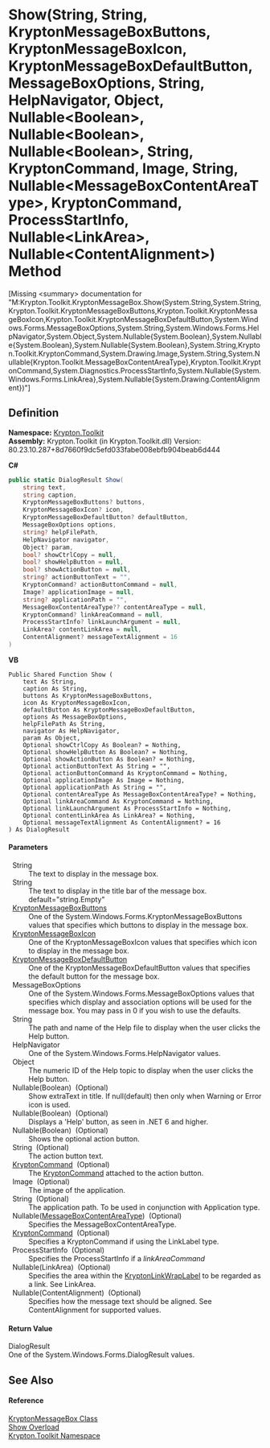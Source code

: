 # Show(String, String, KryptonMessageBoxButtons, KryptonMessageBoxIcon, KryptonMessageBoxDefaultButton, MessageBoxOptions, String, HelpNavigator, Object, Nullable&lt;Boolean&gt;, Nullable&lt;Boolean&gt;, Nullable&lt;Boolean&gt;, String, KryptonCommand, Image, String, Nullable&lt;MessageBoxContentAreaType&gt;, KryptonCommand, ProcessStartInfo, Nullable&lt;LinkArea&gt;, Nullable&lt;ContentAlignment&gt;) Method


\[Missing &lt;summary&gt; documentation for "M:Krypton.Toolkit.KryptonMessageBox.Show(System.String,System.String,Krypton.Toolkit.KryptonMessageBoxButtons,Krypton.Toolkit.KryptonMessageBoxIcon,Krypton.Toolkit.KryptonMessageBoxDefaultButton,System.Windows.Forms.MessageBoxOptions,System.String,System.Windows.Forms.HelpNavigator,System.Object,System.Nullable{System.Boolean},System.Nullable{System.Boolean},System.Nullable{System.Boolean},System.String,Krypton.Toolkit.KryptonCommand,System.Drawing.Image,System.String,System.Nullable{Krypton.Toolkit.MessageBoxContentAreaType},Krypton.Toolkit.KryptonCommand,System.Diagnostics.ProcessStartInfo,System.Nullable{System.Windows.Forms.LinkArea},System.Nullable{System.Drawing.ContentAlignment})"\]



## Definition
**Namespace:** <a href="79d2eac2-21f4-54ff-7552-b20c33c30600.md">Krypton.Toolkit</a>  
**Assembly:** Krypton.Toolkit (in Krypton.Toolkit.dll) Version: 80.23.10.287+8d7660f9dc5efd033fabe008ebfb904beab6d444

**C#**
``` C#
public static DialogResult Show(
	string text,
	string caption,
	KryptonMessageBoxButtons? buttons,
	KryptonMessageBoxIcon? icon,
	KryptonMessageBoxDefaultButton? defaultButton,
	MessageBoxOptions options,
	string? helpFilePath,
	HelpNavigator navigator,
	Object? param,
	bool? showCtrlCopy = null,
	bool? showHelpButton = null,
	bool? showActionButton = null,
	string? actionButtonText = "",
	KryptonCommand? actionButtonCommand = null,
	Image? applicationImage = null,
	string? applicationPath = "",
	MessageBoxContentAreaType?? contentAreaType = null,
	KryptonCommand? linkAreaCommand = null,
	ProcessStartInfo? linkLaunchArgument = null,
	LinkArea? contentLinkArea = null,
	ContentAlignment? messageTextAlignment = 16
)
```
**VB**
``` VB
Public Shared Function Show ( 
	text As String,
	caption As String,
	buttons As KryptonMessageBoxButtons,
	icon As KryptonMessageBoxIcon,
	defaultButton As KryptonMessageBoxDefaultButton,
	options As MessageBoxOptions,
	helpFilePath As String,
	navigator As HelpNavigator,
	param As Object,
	Optional showCtrlCopy As Boolean? = Nothing,
	Optional showHelpButton As Boolean? = Nothing,
	Optional showActionButton As Boolean? = Nothing,
	Optional actionButtonText As String = "",
	Optional actionButtonCommand As KryptonCommand = Nothing,
	Optional applicationImage As Image = Nothing,
	Optional applicationPath As String = "",
	Optional contentAreaType As MessageBoxContentAreaType? = Nothing,
	Optional linkAreaCommand As KryptonCommand = Nothing,
	Optional linkLaunchArgument As ProcessStartInfo = Nothing,
	Optional contentLinkArea As LinkArea? = Nothing,
	Optional messageTextAlignment As ContentAlignment? = 16
) As DialogResult
```



#### Parameters
<dl><dt>  String</dt><dd>The text to display in the message box.</dd><dt>  String</dt><dd>The text to display in the title bar of the message box. default="string.Empty"</dd><dt>  <a href="fb4b002a-36d8-4021-2af1-15c5951eb49d.md">KryptonMessageBoxButtons</a></dt><dd>One of the System.Windows.Forms.KryptonMessageBoxButtons values that specifies which buttons to display in the message box.</dd><dt>  <a href="66bd72a6-ea45-321a-e6b5-5c43b5f176f9.md">KryptonMessageBoxIcon</a></dt><dd>One of the KryptonMessageBoxIcon values that specifies which icon to display in the message box.</dd><dt>  <a href="1134684f-c237-9d6c-db3a-c050a7036d13.md">KryptonMessageBoxDefaultButton</a></dt><dd>One of the KryptonMessageBoxDefaultButton values that specifies the default button for the message box.</dd><dt>  MessageBoxOptions</dt><dd>One of the System.Windows.Forms.MessageBoxOptions values that specifies which display and association options will be used for the message box. You may pass in 0 if you wish to use the defaults.</dd><dt>  String</dt><dd>The path and name of the Help file to display when the user clicks the Help button.</dd><dt>  HelpNavigator</dt><dd>One of the System.Windows.Forms.HelpNavigator values.</dd><dt>  Object</dt><dd>The numeric ID of the Help topic to display when the user clicks the Help button.</dd><dt>  Nullable(Boolean)  (Optional)</dt><dd>Show extraText in title. If null(default) then only when Warning or Error icon is used.</dd><dt>  Nullable(Boolean)  (Optional)</dt><dd>Displays a 'Help' button, as seen in .NET 6 and higher.</dd><dt>  Nullable(Boolean)  (Optional)</dt><dd>Shows the optional action button.</dd><dt>  String  (Optional)</dt><dd>The action button text.</dd><dt>  <a href="405c9190-9a07-407c-9d40-1510447ccef6.md">KryptonCommand</a>  (Optional)</dt><dd>The <a href="405c9190-9a07-407c-9d40-1510447ccef6.md">KryptonCommand</a> attached to the action button.</dd><dt>  Image  (Optional)</dt><dd>The image of the application.</dd><dt>  String  (Optional)</dt><dd>The application path. To be used in conjunction with Application type.</dd><dt>  Nullable(<a href="b2a29b58-2a96-87a9-9557-4ba0f4846987.md">MessageBoxContentAreaType</a>)  (Optional)</dt><dd>Specifies the MessageBoxContentAreaType.</dd><dt>  <a href="405c9190-9a07-407c-9d40-1510447ccef6.md">KryptonCommand</a>  (Optional)</dt><dd>Specifies a KryptonCommand if using the LinkLabel type.</dd><dt>  ProcessStartInfo  (Optional)</dt><dd>Specifies the ProcessStartInfo if a <em>linkAreaCommand</em></dd><dt>  Nullable(LinkArea)  (Optional)</dt><dd>Specifies the area within the <a href="4658dacc-0d47-1844-78c6-3bbeca5c9472.md">KryptonLinkWrapLabel</a> to be regarded as a link. See LinkArea.</dd><dt>  Nullable(ContentAlignment)  (Optional)</dt><dd>Specifies how the message text should be aligned. See ContentAlignment for supported values.</dd></dl>

#### Return Value
DialogResult  
One of the System.Windows.Forms.DialogResult values.

## See Also


#### Reference
<a href="91445eb1-464a-49a5-e559-d80646463d44.md">KryptonMessageBox Class</a>  
<a href="1653c5e3-01a9-8a7c-ce51-86ca8589cd37.md">Show Overload</a>  
<a href="79d2eac2-21f4-54ff-7552-b20c33c30600.md">Krypton.Toolkit Namespace</a>  
